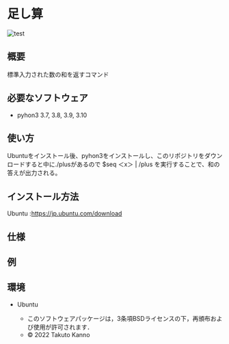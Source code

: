 
# 足し算
![test](https://github.com/Takuto2345/robosys202x/actions/workflows/test.yml/badge.svg)

## 概要
標準入力された数の和を返すコマンド
## 必要なソフトウェア
* pyhon3  3.7, 3.8, 3.9, 3.10

## 使い方
Ubuntuをインストール後、pyhon3をインストールし、このリポジトリをダウンロードすると中に./plusがあるので
$seq ＜x＞ | /plus 
を実行することで、和の答えが出力される。

## インストール方法
Ubuntu :https://jp.ubuntu.com/download 

## 仕様

## 例


## 環境
* Ubuntu





  * このソフトウェアパッケージは，3条項BSDライセンスの下，再頒布および使用が許可されます．
  * © 2022 Takuto Kanno
